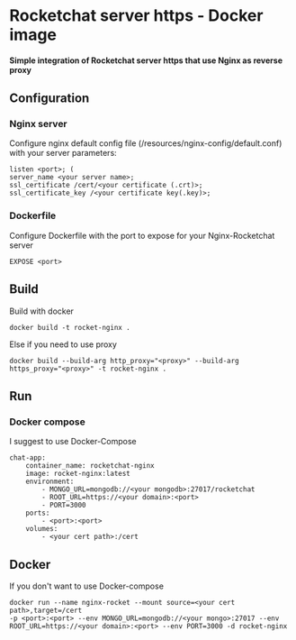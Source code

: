 # Rocketchat server https - Docker image
#### Simple integration of Rocketchat server https that use Nginx as reverse proxy

## Configuration

### Nginx server
Configure nginx default config file (/resources/nginx-config/default.conf) with your server parameters:

    listen <port>; (
    server_name <your server name>;
    ssl_certificate /cert/<your certificate (.crt)>;
    ssl_certificate_key /<your certificate key(.key)>;

### Dockerfile
Configure Dockerfile with the port to expose for your Nginx-Rocketchat server

    EXPOSE <port>
    
## Build

Build with docker

    docker build -t rocket-nginx .

Else if you need to use proxy

	docker build --build-arg http_proxy="<proxy>" --build-arg https_proxy="<proxy>" -t rocket-nginx .

## Run

### Docker compose
I suggest to use Docker-Compose

    chat-app:
        container_name: rocketchat-nginx
        image: rocket-nginx:latest
        environment:
            - MONGO_URL=mongodb://<your mongodb>:27017/rocketchat
            - ROOT_URL=https://<your domain>:<port>
            - PORT=3000
        ports:
            - <port>:<port>     
        volumes:
            - <your cert path>:/cert


## Docker
If you don't want to use Docker-compose
	
	docker run --name nginx-rocket --mount source=<your cert path>,target=/cert
	-p <port>:<port> --env MONGO_URL=mongodb://<your mongo>:27017 --env ROOT_URL=https://<your domain>:<port> --env PORT=3000 -d rocket-nginx


